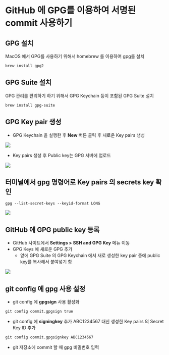 # GitHub 에 GPG를 이용하여 서명된 commit 사용하기

## GPG 설치
MacOS 에서 GPG를 사용하기 위해서 homebrew 를 이용하여 gpg를 설치

```
brew install gpg2
```

## GPG Suite 설치

GPG 관리를 편리하기 하기 위해서 GPG Keychain 등이 포함된 GPG Suite 설치

```
brew install gpg-suite
```

## GPG Key pair 생성

* GPG Keychain 을 실행한 후 **New** 버튼 클릭 후 새로운 Key pairs 생성

![](https://hbn-blog-assets.s3.ap-northeast-2.amazonaws.com/sungkwang/2021/02/Screen_Shot_2021-02-02_at_1_04_31_AM.png)

* Key pairs 생성 후 Public key는 GPG 서버에 업로드

![](https://hbn-blog-assets.s3.ap-northeast-2.amazonaws.com/sungkwang/2021/02/Screen_Shot_2021-02-02_at_1_05_38_AM.png)

## 터미널에서 gpg 명령어로 Key pairs 의 secrets key 확인

```
gpg --list-secret-keys --keyid-format LONG
```

![](https://hbn-blog-assets.s3.ap-northeast-2.amazonaws.com/sungkwang/2021/02/Screen_Shot_2021-02-02_at_11_12_52_AM.png)

## GitHub 에 GPG public key 등록

* GitHub 사이트에서 **Settings > SSH and GPG Key** 메뉴 이동
* GPG Keys 에 새로운 GPG 추가
    * 앞에 GPG Suite 의 GPG Keychain 에서 새로 생성한 key pair 중에 public key를 복사해서 붙여넣기 함

![](https://hbn-blog-assets.s3.ap-northeast-2.amazonaws.com/sungkwang/2021/02/Screen_Shot_2021-02-02_at_10_58_22_AM.png)    

## git config 에 gpg 사용 설정

* git config 에 **gpgsign** 사용 활성화

```
git config commit.gpgsign true
```

* git config 에 **signingkey** 추가
ABC1234567 대신 생성한 Key pairs 의 Secret Key ID 추가
```
git config commit.gpgsignkey ABC1234567
```

* git 저장소에 commit 할 때 gpg 비밀번호 입력